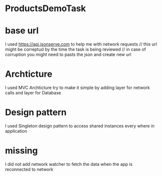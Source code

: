 #  ProductsDemoTask

# base url 
I used https://api.jsonserve.com to help me with network requests 
// this url might be correptud by the time the task is being reviewed
// in case of corruption you might need to pasts the json and create new url 

# Archticture 
I used MVC Archticture try to make it simple by adding layer for network calls and layer for 
Database

# Design pattern
I used Singleton design pattern to access shared instances every where in application 


# missing 
I did not add network watcher to fetch the data when the app is reconnected to network 

